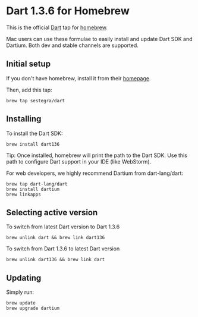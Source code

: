 # Dart 1.3.6 for Homebrew

This is the official [Dart][] tap for [homebrew][].

Mac users can use these formulae to easily install and update Dart SDK and
Dartium. Both dev and stable channels are supported.

## Initial setup

If you don't have homebrew, install it from their [homepage][homebrew].

Then, add this tap:

```
brew tap sestegra/dart
```

## Installing

To install the Dart SDK:

```
brew install dart136
```

Tip: Once installed, homebrew will print the path to the Dart SDK. Use this path to configure Dart support
in your IDE (like WebStorm).

For web developers, we highly recommend Dartium from dart-lang/dart:

```
brew tap dart-lang/dart
brew install dartium
brew linkapps
```

## Selecting active version

To switch from latest Dart version to Dart 1.3.6
```
brew unlink dart && brew link dart136
```
To switch from Dart 1.3.6 to latest Dart version
```
brew unlink dart136 && brew link dart
```

## Updating

Simply run:

```
brew update
brew upgrade dartium
```

[homebrew]: http://brew.sh/
[dart]: https://www.dartlang.org
